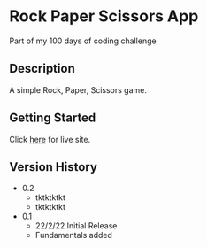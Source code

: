 # Rock Paper Scissors App

Part of my 100 days of coding challenge

## Description

A simple Rock, Paper, Scissors game.

## Getting Started

Click [here](ttps://charlehs.github.io/rps/) for live site.

## Version History

* 0.2
    * tktktktkt
    * tktktktkt
* 0.1
    * 22/2/22 Initial Release
    * Fundamentals added
